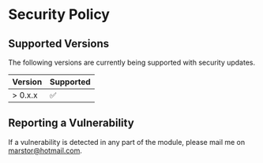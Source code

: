 # Security Policy

## Supported Versions

The following versions are currently being supported with security updates.

| Version | Supported          |
| ------- | ------------------ |
| > 0.x.x | :white_check_mark: |

## Reporting a Vulnerability

If a vulnerability is detected in any part of the module, please mail me on [marstor@hotmail.com](mailto:marstor@hotmail.com).
